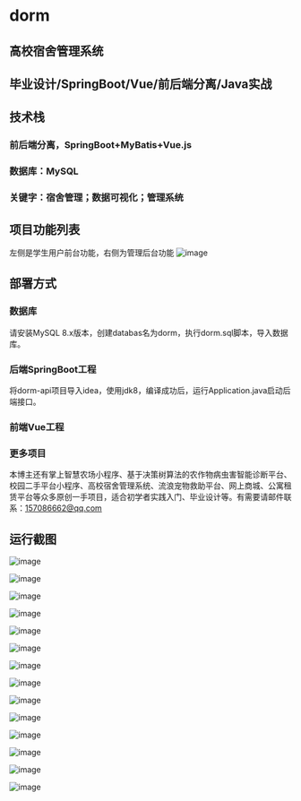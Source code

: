 # dorm
## 高校宿舍管理系统
## 毕业设计/SpringBoot/Vue/前后端分离/Java实战
## 技术栈 
### 前后端分离，SpringBoot+MyBatis+Vue.js
### 数据库：MySQL
### 关键字：宿舍管理；数据可视化；管理系统

## 项目功能列表 
左侧是学生用户前台功能，右侧为管理后台功能
![image](dorm-vue/static/example/profile.png)

## 部署方式 
### 数据库 
请安装MySQL 8.x版本，创建databas名为dorm，执行dorm.sql脚本，导入数据库。 
### 后端SpringBoot工程 
将dorm-api项目导入idea，使用jdk8，编译成功后，运行Application.java启动后端接口。 
### 前端Vue工程 


### 更多项目 
本博主还有掌上智慧农场小程序、基于决策树算法的农作物病虫害智能诊断平台、校园二手平台小程序、高校宿舍管理系统、流浪宠物救助平台、网上商城、公寓租赁平台等众多原创一手项目，适合初学者实践入门、毕业设计等。有需要请邮件联系：157086662@qq.com

## 运行截图 
![image](dorm-vue/static/example/admin1.jpg)

![image](dorm-vue/static/example/admin2.jpg)

![image](dorm-vue/static/example/admin3.jpg)

![image](dorm-vue/static/example/admin4.jpg)

![image](dorm-vue/static/example/admin5.jpg)

![image](dorm-vue/static/example/admin6.jpg)

![image](dorm-vue/static/example/admin7.jpg)

![image](dorm-vue/static/example/front1.jpg)

![image](dorm-vue/static/example/front2.jpg)

![image](dorm-vue/static/example/front3.jpg)

![image](dorm-vue/static/example/front4.jpg)

![image](dorm-vue/static/example/front5.jpg)

![image](dorm-vue/static/example/front6.jpg)

![image](dorm-vue/static/example/front7.jpg)
